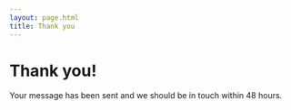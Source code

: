 ```yaml
---
layout: page.html
title: Thank you
---
```


# Thank you!

Your message has been sent and we should be in touch within 48 hours.
